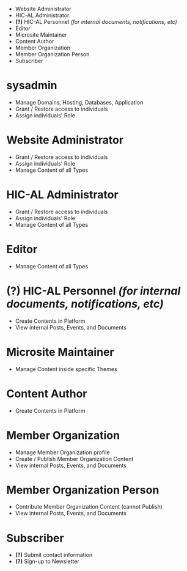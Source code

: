 
- Website Administrator
- HIC-AL Administrator
- **(?)** HIC-AL Personnel _(for internal documents, notifications, etc)_
- Editor
- Microsite Maintainer
- Content Author
- Member Organization
- Member Organization Person
- Subscriber


# sysadmin

- Manage Domains, Hosting, Databases, Application
- Grant / Restore access to individuals
- Assign individuals' Role


# Website Administrator

- Grant / Restore access to individuals
- Assign individuals' Role
- Manage Content of all Types

# HIC-AL Administrator

- Grant / Restore access to individuals
- Assign individuals' Role
- Manage Content of all Types

# Editor

- Manage Content of all Types

# **(?)** HIC-AL Personnel _(for internal documents, notifications, etc)_

- Create Contents in Platform
- View internal Posts, Events, and Documents


# Microsite Maintainer

- Manage Content inside specific Themes

# Content Author

- Create Contents in Platform

# Member Organization

- Manage Member Organization profile
- Create / Publish Member Organization Content
- View internal Posts, Events, and Documents

# Member Organization Person

- Contribute Member Organization Content (cannot Publish)
- View internal Posts, Events, and Documents

# Subscriber

- **(?)** Submit contact information
- **(?)** Sign-up to Newsletter
